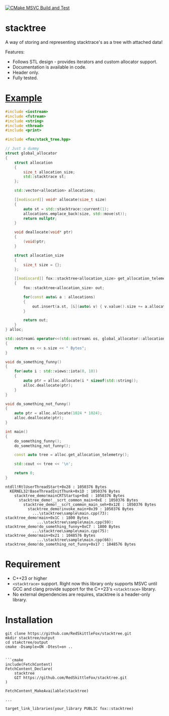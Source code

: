 [![CMake MSVC Build and Test](https://github.com/RedSkittleFox/stacktree/actions/workflows/cmake-msvc-build.yml/badge.svg)](https://github.com/RedSkittleFox/stacktree/actions/workflows/cmake-msvc-build.yml)
# stacktree
A way of storing and representing stacktrace's as a tree with attached data!

Features:
* Follows STL design - provides iterators and custom allocator support. 
* Documentation is available in code.
* Header only.
* Fully tested.

# [Example](https://github.com/RedSkittleFox/stacktree/blob/main/sample/main.cpp)
```cpp
#include <iostream>
#include <fstream>
#include <string>
#include <thread>
#include <print>

#include <fox/stack_tree.hpp>

// Just a dummy
struct global_allocator
{
	struct allocation
	{
		size_t allocation_size;
		std::stacktrace st;
	};

	std::vector<allocation> allocations;

	[[nodiscard]] void* allocate(size_t size)
	{
		auto st = std::stacktrace::current(1);
		allocations.emplace_back(size, std::move(st));
		return nullptr;
	}

	void deallocate(void* ptr)
	{
		(void)ptr;
	}

	struct allocation_size
	{
		size_t size = {};
	};

	[[nodiscard]] fox::stacktree<allocation_size> get_allocation_telemetry() const
	{
		fox::stacktree<allocation_size> out;

		for(const auto& a : allocations)
		{
			out.insert(a.st, [&](auto& v) { v.value().size += a.allocation_size; });
		}

		return out;
	}
} alloc;

std::ostream& operator<<(std::ostream& os, global_allocator::allocation_size s)
{
	return os << s.size << " Bytes";
}

void do_something_funny()
{
	for(auto i : std::views::iota(0, 10))
	{
		auto ptr = alloc.allocate(i * sizeof(std::string));
		alloc.deallocate(ptr);
	}
}

void do_something_not_funny()
{
	auto ptr = alloc.allocate(1024 * 1024);
	alloc.deallocate(ptr);
}

int main()
{
	do_something_funny();
	do_something_not_funny();

	const auto tree = alloc.get_allocation_telemetry();

	std::cout << tree << '\n';

	return 0;
}
```

```
ntdll!RtlUserThreadStart+0x28 : 1050376 Bytes
  KERNEL32!BaseThreadInitThunk+0x1D : 1050376 Bytes
    stacktree_demo!mainCRTStartup+0xE : 1050376 Bytes
      stacktree_demo!__scrt_common_main+0xE : 1050376 Bytes
        stacktree_demo!__scrt_common_main_seh+0x12E : 1050376 Bytes
          stacktree_demo!invoke_main+0x39 : 1050376 Bytes
            ...\stacktree\sample\main.cpp(73): stacktree_demo!main+0x1C : 1800 Bytes
              ...\stacktree\sample\main.cpp(59): stacktree_demo!do_something_funny+0xC7 : 1800 Bytes
            ...\stacktree\sample\main.cpp(75): stacktree_demo!main+0x21 : 1048576 Bytes
              ...\stacktree\sample\main.cpp(66): stacktree_demo!do_something_not_funny+0x17 : 1048576 Bytes
```

# Requirement
* C++23 or higher 
* `<stacktrace>` support. Right now this library only supports MSVC until GCC and clang provide support for the C++23's `<stacktrace>` library.
* No external dependencies are requires, stacktree is a header-only library.

# Installation
```
git clone https://github.com/RedSkittleFox/stacktree.git
mkdir stacktree/output
cd stakctree/output
cmake -Dsample=ON -Dtest=on .. 


```cmake
include(FetchContent)
FetchContent_Declare(
    stacktree
    GIT https://github.com/RedSkittleFox/stacktree.git
)

FetchContent_MakeAvailable(stacktree)

...

target_link_libraries(your_library PUBLIC fox::stacktree)
```
